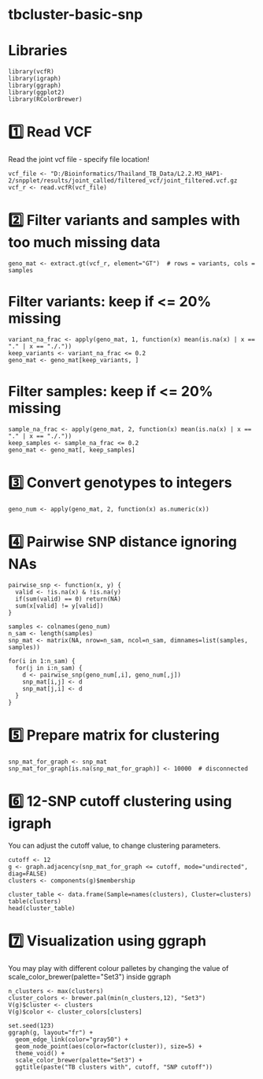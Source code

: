 # tbcluster-basic-snp


# Libraries

```
library(vcfR)
library(igraph)
library(ggraph)
library(ggplot2)
library(RColorBrewer)
```

# 1️⃣ Read VCF

Read the joint vcf file - specify file location!

```
vcf_file <- "D:/Bioinformatics/Thailand_TB_Data/L2.2.M3_HAP1-2/snpplet/results/joint_called/filtered_vcf/joint_filtered.vcf.gz 
vcf_r <- read.vcfR(vcf_file)

```

# 2️⃣ Filter variants and samples with too much missing data

```
geno_mat <- extract.gt(vcf_r, element="GT")  # rows = variants, cols = samples
```

# Filter variants: keep if <= 20% missing

```
variant_na_frac <- apply(geno_mat, 1, function(x) mean(is.na(x) | x == "." | x == "./."))
keep_variants <- variant_na_frac <= 0.2
geno_mat <- geno_mat[keep_variants, ]
```

# Filter samples: keep if <= 20% missing

```
sample_na_frac <- apply(geno_mat, 2, function(x) mean(is.na(x) | x == "." | x == "./."))
keep_samples <- sample_na_frac <= 0.2
geno_mat <- geno_mat[, keep_samples]
```

# 3️⃣ Convert genotypes to integers 

```
geno_num <- apply(geno_mat, 2, function(x) as.numeric(x))
```

# 4️⃣ Pairwise SNP distance ignoring NAs

```
pairwise_snp <- function(x, y) {
  valid <- !is.na(x) & !is.na(y)
  if(sum(valid) == 0) return(NA)
  sum(x[valid] != y[valid])
}

samples <- colnames(geno_num)
n_sam <- length(samples)
snp_mat <- matrix(NA, nrow=n_sam, ncol=n_sam, dimnames=list(samples, samples))

for(i in 1:n_sam) {
  for(j in i:n_sam) {
    d <- pairwise_snp(geno_num[,i], geno_num[,j])
    snp_mat[i,j] <- d
    snp_mat[j,i] <- d
  }
}

```

# 5️⃣ Prepare matrix for clustering

```
snp_mat_for_graph <- snp_mat
snp_mat_for_graph[is.na(snp_mat_for_graph)] <- 10000  # disconnected
```

# 6️⃣ 12-SNP cutoff clustering using igraph 

You can adjust the cutoff value, to change clustering parameters.

```
cutoff <- 12
g <- graph.adjacency(snp_mat_for_graph <= cutoff, mode="undirected", diag=FALSE)
clusters <- components(g)$membership

cluster_table <- data.frame(Sample=names(clusters), Cluster=clusters)
table(clusters)
head(cluster_table)

```

# 7️⃣ Visualization using ggraph

You may play with different colour palletes by changing the value of scale_color_brewer(palette="Set3") inside ggraph 


```
n_clusters <- max(clusters)
cluster_colors <- brewer.pal(min(n_clusters,12), "Set3")
V(g)$cluster <- clusters
V(g)$color <- cluster_colors[clusters]

set.seed(123)
ggraph(g, layout="fr") +
  geom_edge_link(color="gray50") +
  geom_node_point(aes(color=factor(cluster)), size=5) +
  theme_void() +
  scale_color_brewer(palette="Set3") +
  ggtitle(paste("TB clusters with", cutoff, "SNP cutoff"))

```
